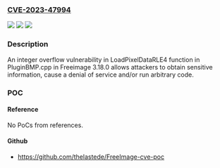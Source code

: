 ### [CVE-2023-47994](https://cve.mitre.org/cgi-bin/cvename.cgi?name=CVE-2023-47994)
![](https://img.shields.io/static/v1?label=Product&message=n%2Fa&color=blue)
![](https://img.shields.io/static/v1?label=Version&message=n%2Fa&color=blue)
![](https://img.shields.io/static/v1?label=Vulnerability&message=n%2Fa&color=brighgreen)

### Description

An integer overflow vulnerability in LoadPixelDataRLE4 function in PluginBMP.cpp in Freeimage 3.18.0 allows attackers to obtain sensitive information, cause a denial of service and/or run arbitrary code.

### POC

#### Reference
No PoCs from references.

#### Github
- https://github.com/thelastede/FreeImage-cve-poc


